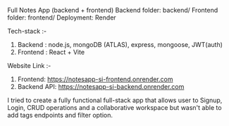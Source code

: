 Full Notes App (backend + frontend)
Backend folder: backend/
Frontend folder: frontend/
Deployment: Render

Tech-stack :-
1. Backend : node.js, mongoDB (ATLAS), express, mongoose, JWT(auth)
2. Frontend : React + Vite

Website Link :-
1. Frontend: https://notesapp-si-frontend.onrender.com
2. Backend API: https://notesapp-si-backend.onrender.com

I tried to create a fully functional full-stack app that allows user to Signup, Login, CRUD operations and a collaborative workspace but wasn't able to add tags endpoints and filter option.
